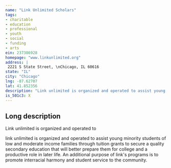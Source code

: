 ```yaml
---
name: "Link Unlimited Scholars"
tags:
- charitable
- education
- professional
- youth
- social
- funding
- arts
ein: 237386928
homepage: "www.linkunlimited.org"
address: |
 2221 S State Street, \nChicago, IL 60616
state: "IL"
city: "Chicago"
lng: -87.62707
lat: 41.852356
description: "Link unlimited is organized and operated to assist young minority students of low and moderate income families through tuition grants to secure a quality secondary education that will better prepare them for college and a productive role in later life and to promote interracial harmony and student service to the community. "
is_501c3: X
---
```


## Long description

Link unlimited is organized and operated to
  
  link unlimited is organized and operated to assist young minority students of low and moderate income families through tuition grants to secure a quality secondary education that will better prepare them for college and a productive role in later life. An additional purpose of link's programs is to promote interracial harmony and student service to the community. 
